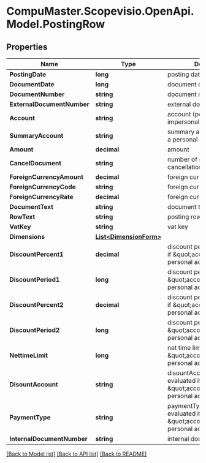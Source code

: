 
# CompuMaster.Scopevisio.OpenApi.Model.PostingRow

## Properties

Name | Type | Description | Notes
------------ | ------------- | ------------- | -------------
**PostingDate** | **long** | posting date | 
**DocumentDate** | **long** | document date | [optional] 
**DocumentNumber** | **string** | document number | 
**ExternalDocumentNumber** | **string** | external document number | [optional] 
**Account** | **string** | account (personal or impersonal account) | 
**SummaryAccount** | **string** | summary account (required if a personal account is used) | [optional] 
**Amount** | **decimal** | amount | 
**CancelDocument** | **string** | number of documet for cancellation | [optional] 
**ForeignCurrencyAmount** | **decimal** | foreign currency amount | [optional] 
**ForeignCurrencyCode** | **string** | foreign currency code | [optional] 
**ForeignCurrencyRate** | **decimal** | foreign currency rate | [optional] 
**DocumentText** | **string** | document text | [optional] 
**RowText** | **string** | posting row text | [optional] 
**VatKey** | **string** | vat key | [optional] 
**Dimensions** | [**List&lt;DimensionForm&gt;**](DimensionForm.md) |  | [optional] 
**DiscountPercent1** | **decimal** | discount percent 1, evaluated if \&quot;account\&quot; is personal account | [optional] 
**DiscountPeriod1** | **long** | discount period 1, evaluated if \&quot;account\&quot; is personal account | [optional] 
**DiscountPercent2** | **decimal** | discount percent 2, evaluated if \&quot;account\&quot; is personal account | [optional] 
**DiscountPeriod2** | **long** | discount period 2, evaluated if \&quot;account\&quot; is personal account | [optional] 
**NettimeLimit** | **long** | net time limit, evaluated if \&quot;account\&quot; is personal account | [optional] 
**DisountAccount** | **string** | disountAccount(Skontokonto), evaluated if \&quot;account\&quot; is personal account | [optional] 
**PaymentType** | **string** | paymentType(Zahlungsart), evaluated if \&quot;account\&quot; is personal account | [optional] 
**InternalDocumentNumber** | **string** | internal document number | [optional] 

[[Back to Model list]](../README.md#documentation-for-models)
[[Back to API list]](../README.md#documentation-for-api-endpoints)
[[Back to README]](../README.md)

